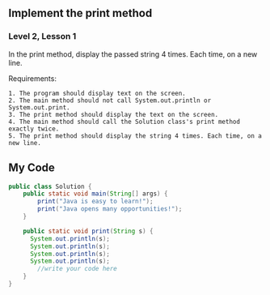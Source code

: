 ## Implement the print method
### Level 2, Lesson 1

In the print method, display the passed string 4 times. Each time, on a new line.

Requirements:
```
1. The program should display text on the screen.
2. The main method should not call System.out.println or System.out.print.
3. The print method should display the text on the screen.
4. The main method should call the Solution class's print method exactly twice.
5. The print method should display the string 4 times. Each time, on a new line.
```

## My Code
```java
public class Solution {
    public static void main(String[] args) {
        print("Java is easy to learn!");
        print("Java opens many opportunities!");
    }

    public static void print(String s) {
      System.out.println(s);
      System.out.println(s);
      System.out.println(s);
      System.out.println(s);
        //write your code here
    }
}

```
